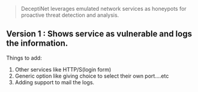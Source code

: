 > DeceptiNet leverages emulated network services as honeypots for proactive threat detection and analysis.

## Version 1 : Shows service as vulnerable and logs the information.
Things to add:
1. Other services like HTTP/S(login form)
2. Generic option like giving choice to select their own port....etc
3. Adding support to mail the logs.
